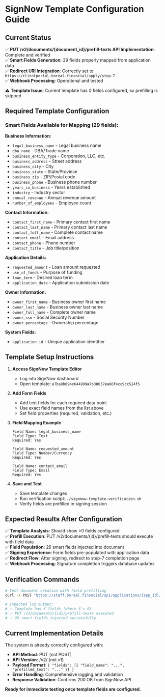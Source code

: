 # SignNow Template Configuration Guide

## Current Status
✅ **PUT /v2/documents/{document_id}/prefill-texts API Implementation**: Complete and verified  
✅ **Smart Fields Generation**: 29 fields properly mapped from application data  
✅ **Redirect URI Integration**: Correctly set to `https://clientportal.boreal.financial/apply/step-7`  
✅ **Webhook Processing**: Operational and tested  

⚠️ **Template Issue**: Current template has 0 fields configured, so prefilling is skipped

## Required Template Configuration

### Smart Fields Available for Mapping (29 fields):

**Business Information:**
- `legal_business_name` - Legal business name
- `dba_name` - DBA/Trade name  
- `business_entity_type` - Corporation, LLC, etc.
- `business_address` - Street address
- `business_city` - City
- `business_state` - State/Province
- `business_zip` - ZIP/Postal code
- `business_phone` - Business phone number
- `years_in_business` - Years established
- `industry` - Industry sector
- `annual_revenue` - Annual revenue amount
- `number_of_employees` - Employee count

**Contact Information:**
- `contact_first_name` - Primary contact first name
- `contact_last_name` - Primary contact last name
- `contact_full_name` - Complete contact name
- `contact_email` - Email address
- `contact_phone` - Phone number
- `contact_title` - Job title/position

**Application Details:**
- `requested_amount` - Loan amount requested
- `use_of_funds` - Purpose of funding
- `loan_term` - Desired loan term
- `application_date` - Application submission date

**Owner Information:**
- `owner_first_name` - Business owner first name
- `owner_last_name` - Business owner last name
- `owner_full_name` - Complete owner name
- `owner_ssn` - Social Security Number
- `owner_percentage` - Ownership percentage

**System Fields:**
- `application_id` - Unique application identifier

## Template Setup Instructions

1. **Access SignNow Template Editor**
   - Log into SignNow dashboard
   - Open template: `e7ba8b894c644999a7b38037ea66f4cc9cc524f5`

2. **Add Form Fields**
   - Add text fields for each required data point
   - Use exact field names from the list above
   - Set field properties (required, validation, etc.)

3. **Field Mapping Example**
   ```
   Field Name: legal_business_name
   Field Type: Text
   Required: Yes
   
   Field Name: requested_amount  
   Field Type: Number/Currency
   Required: Yes
   
   Field Name: contact_email
   Field Type: Email
   Required: Yes
   ```

4. **Save and Test**
   - Save template changes
   - Run verification script: `./signnow-template-verification.sh`
   - Verify fields are prefilled in signing session

## Expected Results After Configuration

✅ **Template Analysis**: Should show >0 fields configured  
✅ **Prefill Execution**: PUT /v2/documents/{id}/prefill-texts should execute with field data  
✅ **Field Population**: 29 smart fields injected into document  
✅ **Signing Experience**: Form fields pre-populated with application data  
✅ **Redirect Flow**: After signing, redirect to step-7 completion page  
✅ **Webhook Processing**: Signature completion triggers database updates  

## Verification Commands

```bash
# Test document creation with field prefilling
curl -X POST "https://staff.boreal.financial/api/applications/{app_id}/signnow"

# Expected log output:
# ✅ Template has X fields (where X > 0)
# ✅ PUT /v2/documents/{id}/prefill-texts executed
# ✅ 29 smart fields injected successfully
```

## Current Implementation Details

The system is already correctly configured with:
- **API Method**: PUT (not POST)
- **API Version**: /v2/ (not v1)  
- **Payload Format**: `{ "fields": [{ "field_name": "...", "prefilled_text": "..." }] }`
- **Error Handling**: Comprehensive logging and validation
- **Response Validation**: Confirms 200 OK from SignNow API

**Ready for immediate testing once template fields are configured.**